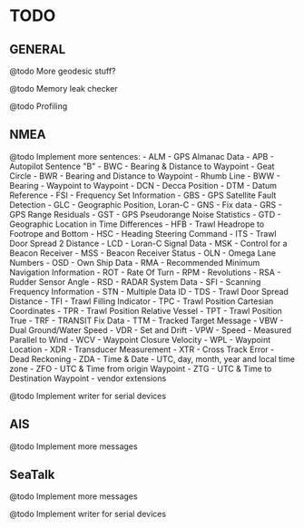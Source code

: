 TODO
====

GENERAL
-------

@todo More geodesic stuff?

@todo Memory leak checker

@todo Profiling


NMEA
----

@todo Implement more sentences:
	- ALM - GPS Almanac Data
	- APB - Autopilot Sentence "B"
	- BWC - Bearing & Distance to Waypoint - Geat Circle
	- BWR - Bearing and Distance to Waypoint - Rhumb Line
	- BWW - Bearing - Waypoint to Waypoint
	- DCN - Decca Position
	- DTM - Datum Reference
	- FSI - Frequency Set Information
	- GBS - GPS Satellite Fault Detection
	- GLC - Geographic Position, Loran-C
	- GNS - Fix data
	- GRS - GPS Range Residuals
	- GST - GPS Pseudorange Noise Statistics
	- GTD - Geographic Location in Time Differences
	- HFB - Trawl Headrope to Footrope and Bottom
	- HSC - Heading Steering Command
	- ITS - Trawl Door Spread 2 Distance
	- LCD - Loran-C Signal Data
	- MSK - Control for a Beacon Receiver
	- MSS - Beacon Receiver Status
	- OLN - Omega Lane Numbers
	- OSD - Own Ship Data
	- RMA - Recommended Minimum Navigation Information
	- ROT - Rate Of Turn
	- RPM - Revolutions
	- RSA - Rudder Sensor Angle
	- RSD - RADAR System Data
	- SFI - Scanning Frequency Information
	- STN - Multiple Data ID
	- TDS - Trawl Door Spread Distance
	- TFI - Trawl Filling Indicator
	- TPC - Trawl Position Cartesian Coordinates
	- TPR - Trawl Position Relative Vessel
	- TPT - Trawl Position True
	- TRF - TRANSIT Fix Data
	- TTM - Tracked Target Message
	- VBW - Dual Ground/Water Speed
	- VDR - Set and Drift
	- VPW - Speed - Measured Parallel to Wind
	- WCV - Waypoint Closure Velocity
	- WPL - Waypoint Location
	- XDR - Transducer Measurement
	- XTR - Cross Track Error - Dead Reckoning
	- ZDA - Time & Date - UTC, day, month, year and local time zone
	- ZFO - UTC & Time from origin Waypoint
	- ZTG - UTC & Time to Destination Waypoint
	- vendor extensions

@todo Implement writer for serial devices


AIS
---

@todo Implement more messages


SeaTalk
-------

@todo Implement more messages

@todo Implement writer for serial devices

